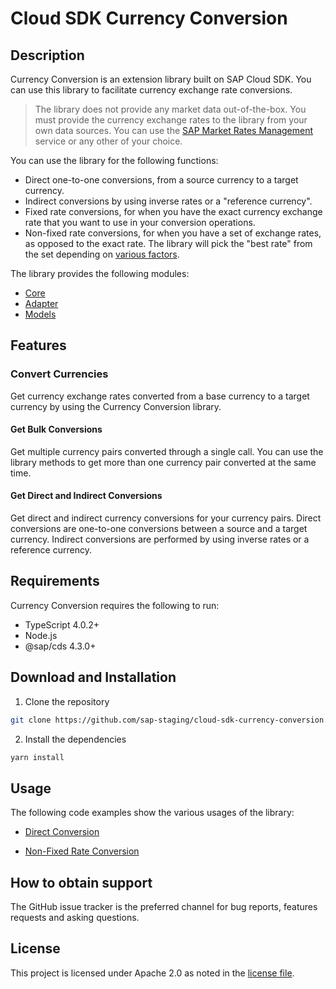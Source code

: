# Cloud SDK Currency Conversion

## Description

Currency Conversion is an extension library built on SAP Cloud SDK. You can use this library to facilitate currency exchange rate conversions.

> The library does not provide any market data out-of-the-box. You must provide the currency exchange rates to the library from your own data sources. You can use the [SAP Market Rates Management](https://www.sap.com/products/market-rates-management.html) service or any other of your choice.

You can use the library for the following functions:

- Direct one-to-one conversions, from a source currency to a target currency.
- Indirect conversions by using inverse rates or a "reference currency".
- Fixed rate conversions, for when you have the exact currency exchange rate that you want to use in your conversion operations.
- Non-fixed rate conversions, for when you have a set of exchange rates, as opposed to the exact rate. The library will pick the "best rate" from the set depending on [various factors](https://sap.github.io/cloud-sdk/docs/java/features/extensions/extension-library/curconv/sap-currency-conversion-extension-library-for-cloud-sdk-for-java/#non-fixed-rate).

The library provides the following modules:

- [Core](packages/core/)
- [Adapter](packages/adapter/)
- [Models](packages/models/)

## Features

### Convert Currencies

Get currency exchange rates converted from a base currency to a target currency by using the Currency Conversion library.

#### Get Bulk Conversions

Get multiple currency pairs converted through a single call. You can use the library methods to get more than one currency pair converted at the same time.

#### Get Direct and Indirect Conversions

Get direct and indirect currency conversions for your currency pairs. Direct conversions are one-to-one conversions between a source and a target currency. Indirect conversions are performed by using inverse rates or a reference currency.

## Requirements

Currency Conversion requires the following to run:

- TypeScript 4.0.2+
- Node.js
- @sap/cds 4.3.0+

## Download and Installation

1. Clone the repository

```bash
git clone https://github.com/sap-staging/cloud-sdk-currency-conversion.git
```

2. Install the dependencies

```bash
yarn install
```

## Usage

The following code examples show the various usages of the library:

- [Direct Conversion](https://github.com/sap-staging/cloud-sdk-currency-conversion/tree/open-source-documentation/packages/core#usage)

- [Non-Fixed Rate Conversion](https://github.com/sap-staging/cloud-sdk-currency-conversion/tree/open-source-documentation/packages/adapter#usage)

## How to obtain support

The GitHub issue tracker is the preferred channel for bug reports, features requests and asking questions.

## License

This project is licensed under Apache 2.0 as noted in the [license file](https://github.com/sap-staging/cloud-sdk-currency-conversion/blob/main/LICENSES/Apache-2.0.txt).
